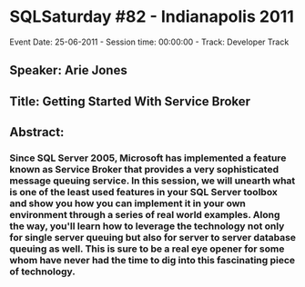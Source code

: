 # SQLSaturday #82 - Indianapolis 2011
Event Date: 25-06-2011 - Session time: 00:00:00 - Track: Developer Track
## Speaker: Arie Jones
## Title: Getting Started With Service Broker
## Abstract:
### Since SQL Server 2005, Microsoft has implemented a feature known as Service Broker that provides a very sophisticated message queuing service. In this session, we will unearth what is one of the least used features in your SQL Server toolbox and show you how you can implement it in your own environment through a series of real world examples. Along the way, you'll learn how to leverage the technology not only for single server queuing but also for server to server database queuing as well. This is sure to be a real eye opener for some whom have never had the time to dig into this fascinating piece of technology.  
